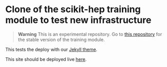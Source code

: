 # Clone of the scikit-hep training module to test new infrastructure

> **Warning**
> This is an experimental repository. Go to [this repository](https://hsf-training.github.io/hsf-training-scikit-hep-webpage) for the stable version of the training module.

This tests the deploy with our [Jekyll theme](https://github.com/hsf-training/hsf-training-theme).

This site should be deployed live [here](https://hsf-training.github.io/hsf-training-scikit-hep-webpage-minimal/).
